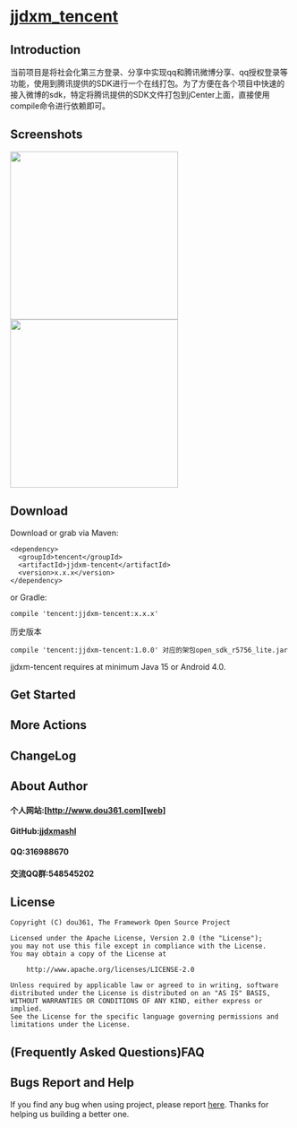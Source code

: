 # [jjdxm_tencent][project] #

## Introduction ##
当前项目是将社会化第三方登录、分享中实现qq和腾讯微博分享、qq授权登录等功能，使用到腾讯提供的SDK进行一个在线打包。为了方便在各个项目中快速的接入微博的sdk，特定将腾讯提供的SDK文件打包到jCenter上面，直接使用compile命令进行依赖即可。

## Screenshots ##

<img src="https://raw.githubusercontent.com/jjdxmashl/jjdxm_tencent/master/screenshots/icon01.png" width="300"> 
<img src="https://raw.githubusercontent.com/jjdxmashl/jjdxm_tencent/master/screenshots/icon02.png" width="300"> 

## Download ##

Download or grab via Maven:

	<dependency>
	  <groupId>tencent</groupId>
	  <artifactId>jjdxm-tencent</artifactId>
	  <version>x.x.x</version>
	</dependency>

or Gradle:

	compile 'tencent:jjdxm-tencent:x.x.x'

历史版本

	compile 'tencent:jjdxm-tencent:1.0.0' 对应的架包open_sdk_r5756_lite.jar

jjdxm-tencent requires at minimum Java 15 or Android 4.0.

## Get Started ##
## More Actions ##

## ChangeLog ##

## About Author ##

#### 个人网站:[http://www.dou361.com][web] ####
#### GitHub:[jjdxmashl][github] ####
#### QQ:316988670 ####
#### 交流QQ群:548545202 ####


## License ##

    Copyright (C) dou361, The Framework Open Source Project
    
    Licensed under the Apache License, Version 2.0 (the "License");
    you may not use this file except in compliance with the License.
    You may obtain a copy of the License at
    
     	http://www.apache.org/licenses/LICENSE-2.0
    
    Unless required by applicable law or agreed to in writing, software
    distributed under the License is distributed on an "AS IS" BASIS,
    WITHOUT WARRANTIES OR CONDITIONS OF ANY KIND, either express or implied.
    See the License for the specific language governing permissions and
    limitations under the License.

## (Frequently Asked Questions)FAQ ##
## Bugs Report and Help ##

If you find any bug when using project, please report [here][issues]. Thanks for helping us building a better one.



[web]:http://www.dou361.com
[github]:https://github.com/jjdxmashl/
[project]:https://github.com/jjdxmashl/jjdxm_tencent/
[issues]:https://github.com/jjdxmashl/jjdxm_tencent/issues/new
[downapk]:https://raw.githubusercontent.com/jjdxmashl/jjdxm_tencent/master/apk/app-debug.apk
[lastaar]:https://raw.githubusercontent.com/jjdxmashl/jjdxm_tencent/master/release/jjdxm-tencent-1.0.0.aar
[lastjar]:https://raw.githubusercontent.com/jjdxmashl/jjdxm_tencent/master/release/jjdxm-tencent-1.0.0.jar
[icon01]:https://raw.githubusercontent.com/jjdxmashl/jjdxm_tencent/master/screenshots/icon01.png
[icon02]:https://raw.githubusercontent.com/jjdxmashl/jjdxm_tencent/master/screenshots/icon02.png
